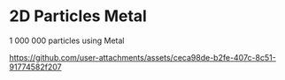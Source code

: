 # 2D Particles Metal

1 000 000 particles using Metal

https://github.com/user-attachments/assets/ceca98de-b2fe-407c-8c51-91774582f207
